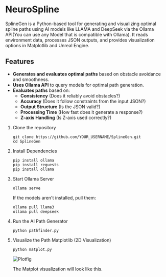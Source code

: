 # NeuroSpline
SplineGen is a Python-based tool for generating and visualizing optimal spline paths using AI models like LLAMA and DeepSeek via the Ollama API(You can use any Model that is compatible with Ollama). It reads environment data, processes JSON outputs, and provides visualization options in Matplotlib and Unreal Engine.

## Features
- **Generates and evaluates optimal paths** based on obstacle avoidance and smoothness.
- **Uses Ollama API** to query models for optimal path generation.
- **Evaluates paths** based on:
  -  **Consistency** (Does it reliably avoid obstacles?)
  -  **Accuracy** (Does it follow constraints from the input JSON?)
  -  **Output Structure** (Is the JSON valid?)
  -  **Processing Time** (How fast does it generate a response?)
  -  **Z-axis Handling** (Is Z-axis used correctly?)

1. Clone the repository
   ```commandline
   git clone https://github.com/YOUR_USERNAME/SplineGen.git
   cd SplineGen
   ```
2. Install Dependencies
   ```commandline
   pip install ollama
   pip install requests
   pip install ollama
   ```
3. Start Ollama Server
   ```commandline
   ollama serve
   ```
   If the models aren't installed, pull them:
   ```commandline
   ollama pull llama3
   ollama pull deepseek
   ```
4. Run the AI Path Generator
   ```commandline
   python pathfinder.py
   ```
5. Visualize the Path
   Matplotlib (2D Visualization)
   ```commandline
   python matplot.py
   ```
   ![Plotfig](https://github.com/user-attachments/assets/03837d76-c74d-41b5-9696-5c024b853d97)


   The Matplot visualization will look like this.
